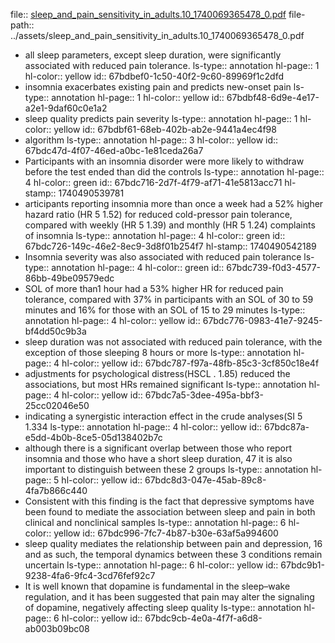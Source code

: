 file:: [sleep_and_pain_sensitivity_in_adults.10_1740069365478_0.pdf](../assets/sleep_and_pain_sensitivity_in_adults.10_1740069365478_0.pdf)
file-path:: ../assets/sleep_and_pain_sensitivity_in_adults.10_1740069365478_0.pdf

- all sleep parameters, except sleep duration, were significantly associated with reduced pain tolerance.
  ls-type:: annotation
  hl-page:: 1
  hl-color:: yellow
  id:: 67bdbef0-1c50-40f2-9c60-89969f1c2dfd
- insomnia exacerbates existing pain and predicts new-onset pain
  ls-type:: annotation
  hl-page:: 1
  hl-color:: yellow
  id:: 67bdbf48-6d9e-4e17-a2e1-9daf60c0e1a2
- sleep quality predicts pain severity
  ls-type:: annotation
  hl-page:: 1
  hl-color:: yellow
  id:: 67bdbf61-68eb-402b-ab2e-9441a4ec4f98
- algorithm
  ls-type:: annotation
  hl-page:: 3
  hl-color:: yellow
  id:: 67bdc47d-4f07-46ed-a0bc-1e81ceda26a7
- Participants with an insomnia disorder were more likely to withdraw before the test ended than did the controls
  ls-type:: annotation
  hl-page:: 4
  hl-color:: green
  id:: 67bdc716-2d7f-4f79-af71-41e5813acc71
  hl-stamp:: 1740490539781
- articipants reporting insomnia more than once a week had a 52% higher hazard ratio (HR 5 1.52) for reduced cold-pressor pain tolerance, compared with weekly (HR 5 1.39) and monthly (HR 5 1.24) complaints of insomnia
  ls-type:: annotation
  hl-page:: 4
  hl-color:: green
  id:: 67bdc726-149c-46e2-8ec9-3d8f01b254f7
  hl-stamp:: 1740490542189
- Insomnia severity was also associated with reduced pain tolerance
  ls-type:: annotation
  hl-page:: 4
  hl-color:: green
  id:: 67bdc739-f0d3-4577-86bb-49be09579edc
- SOL of more than1 hour had a 53% higher HR for reduced pain tolerance, compared with 37% in participants with an SOL of 30 to 59 minutes and 16% for those with an SOL of 15 to 29 minutes
  ls-type:: annotation
  hl-page:: 4
  hl-color:: yellow
  id:: 67bdc776-0983-41e7-9245-bf4dd50c9b3a
- sleep duration was not associated with reduced pain tolerance, with the exception of those sleeping 8 hours or more
  ls-type:: annotation
  hl-page:: 4
  hl-color:: yellow
  id:: 67bdc787-f97a-48fb-85c3-3cf850c18e4f
- adjustments for psychological distress(HSCL . 1.85) reduced the associations, but most HRs remained significant
  ls-type:: annotation
  hl-page:: 4
  hl-color:: yellow
  id:: 67bdc7a5-3dee-495a-bbf3-25cc02046e50
- indicating a synergistic interaction effect in the crude analyses(SI 5 1.334
  ls-type:: annotation
  hl-page:: 4
  hl-color:: yellow
  id:: 67bdc87a-e5dd-4b0b-8ce5-05d138402b7c
- although there is a significant overlap between those who report insomnia and those who have a short sleep duration, 47 it is also important to distinguish between these 2 groups
  ls-type:: annotation
  hl-page:: 5
  hl-color:: yellow
  id:: 67bdc8d3-047e-45ab-89c8-4fa7b866c440
- Consistent with this finding is the fact that depressive symptoms have been found to mediate the association between sleep and pain in both clinical and nonclinical samples
  ls-type:: annotation
  hl-page:: 6
  hl-color:: yellow
  id:: 67bdc996-7fc7-4b87-b30e-63af5a994600
- sleep quality mediates the relationship between pain and depression, 16 and as such, the temporal dynamics between these 3 conditions remain uncertain
  ls-type:: annotation
  hl-page:: 6
  hl-color:: yellow
  id:: 67bdc9b1-9238-4fa6-9fc4-3cd76fef92c7
- It is well known that dopamine is fundamental in the sleep–wake regulation, and it has been suggested that pain may alter the signaling of dopamine, negatively affecting sleep quality
  ls-type:: annotation
  hl-page:: 6
  hl-color:: yellow
  id:: 67bdc9cb-4e0a-4f7f-a6d8-ab003b09bc08